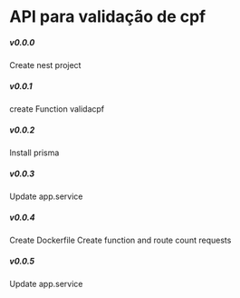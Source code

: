 # API para validação de cpf

##### v0.0.0
Create nest project

##### v0.0.1
create Function validacpf 

##### v0.0.2
Install prisma

##### v0.0.3
Update app.service

##### v0.0.4
Create Dockerfile
Create function and route count requests

##### v0.0.5
Update app.service
